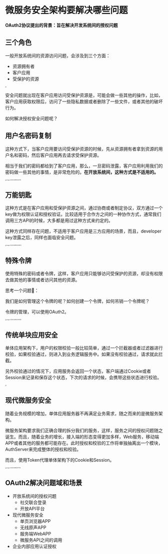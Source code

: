 # 微服务安全架构要解决哪些问题

**OAuth2协议提出的背景：旨在解决开发系统间的授权问题**

## 三个角色

一般开放系统间的资源访问问题，会涉及到三个方面：

- 资源拥有者
- 客户应用
- 受保护的资源

<img src="https://oscimg.oschina.net/oscnet/up-e3b668fa9ca6d07f65c37362fa01bf329e4.png" style="zoom: 25%;" >

安全问题就出现在客户应用访问受保护资源是，可能会做一些其他的操作，比如，客户应用获取权限后，访问了一些隐私数据或者删除了一些文件，或者其他的破坏行为。

如何解决授权安全问题呢？

## 用户名密码复制

这种方式下，当客户应用要访问受保护资源的时候，先从资源拥有者拿到资源的用户名和密码，然后客户应用再去请求受保护资源。

相当于我们的密码都给到了客户应用，那么，一旦密码泄露，客户应用利用我们的密码做一些其他的事情，是非常危险的。**在开放系统间，这种方式是不适用的。**

<img src="https://oscimg.oschina.net/oscnet/up-13b0eac1026d5411a46eace37817c9f4e94.png" alt="image-20220428160432118" style="zoom: 25%;" />



## 万能钥匙

这种方式是在客户应用和受保护资源之间，通过协商或者制定协议，双方通过一个key做为权限认证和授权验证。比较适用于合作方之间的一种协作方式，通常我们调用三方API的时候，大多都是用过这种方式来约定的。

这种方式同样存在问题，不适用于客户应用是三方应用的场景，而且，developer key泄露之后，同样也面临安全问题。

<img src="https://oscimg.oschina.net/oscnet/up-0ce883371e4a6c338c345e90b7ad4f88ce3.png" alt="image-20220428160523603" style="zoom: 25%;" />



## 特殊令牌

使用特殊的密码或者令牌，这样，客户应用只能够访问受保护的资源，却没有权限去做其他的事情或者访问其他的资源。

思考一个问题🤔：

我们是如何管理这个令牌的呢？如何创建一个令牌，如何吊销一个令牌呢？

令牌的管理，可以使用OAuth2。

<img src="https://oscimg.oschina.net/oscnet/up-24a3308f572a520d45a0df8082b7afcc018.png" alt="image-20220428162207636" style="zoom: 25%;" />





## 传统单块应用安全

单体应用架构下，用户的权限校验一般比较简单，通过一个拦截器或者过滤器进行校验，如果校验通过，则进入到业务逻辑服务中。如果没有校验通过，请求就此拦截。

另外校验通过的情况下，应用服务会返回一个状态，客户端通过Cookie或者Session来记录和保存这个状态，下次的请求的时候，会携带这些状态进行校验。

<img src="https://oscimg.oschina.net/oscnet/up-8c15c1b37badaf83364551d8f0fd02ee797.png" style="zoom:25%;" />





## 现代微服务安全



随着业务规模的增加，单体应用服务器不再满足业务需求，随之而来的是微服务架构。

微服务架构要求我们正确合理的拆分我们的服务，这样，服务之间的授权问题随之诞生。而且，随着业务的增长，接入端的形态变得更加多样，Web服务，移动端APP或者其他的服务都可能存在。此时授权和校验的工作将单独抽离出一个模块，AuthServer来完成整体的授权和校验。

而且，使用Token代理单体架构下的Cookie和Session。



<img src="https://oscimg.oschina.net/oscnet/up-b01dab2f6da52f01c74f7b5aa338ce7bd33.png" alt="image-20220428164717112" style="zoom: 25%;" />





## OAuth2解决问题域和场景



- 开放系统间的授权问题
  - 社交联合登录
  - 开放API平台
- 现代微服务安全
  - 单页浏览器APP
  - 无线原声APP
  - 服务端WebAPP
  - 微服务API之间的调用
- 企业内部应用认证授权